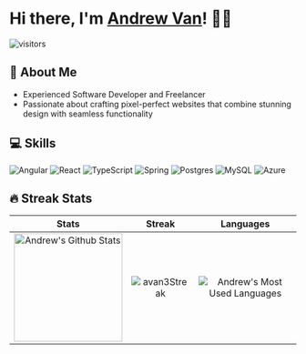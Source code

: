 # Hi there, I'm [Andrew Van](https://avan3.github.io/)! 🙋‍♂️

![visitors](https://vbr.nathanchung.dev/badge?page_id=avan3.avan3&color=00cf00)

## 👋 About Me
- Experienced Software Developer and Freelancer
- Passionate about crafting pixel-perfect websites that combine stunning design with seamless functionality

## 💻 Skills
![Angular](https://img.shields.io/badge/angular-%23DD0031.svg?style=for-the-badge&logo=angular&logoColor=white)
![React](https://img.shields.io/badge/react-%2320232a.svg?style=for-the-badge&logo=react&logoColor=%2361DAFB)
![TypeScript](https://img.shields.io/badge/typescript-%23007ACC.svg?style=for-the-badge&logo=typescript&logoColor=white)
![Spring](https://img.shields.io/badge/spring-%236DB33F.svg?style=for-the-badge&logo=spring&logoColor=white)
![Postgres](https://img.shields.io/badge/postgres-%23316192.svg?style=for-the-badge&logo=postgresql&logoColor=white)
![MySQL](https://img.shields.io/badge/mysql-4479A1.svg?style=for-the-badge&logo=mysql&logoColor=white)
![Azure](https://img.shields.io/badge/azure-%230072C6.svg?style=for-the-badge&logo=microsoftazure&logoColor=white)

## 🔥 Streak Stats
| Stats | Streak | Languages    
| :---: | :---: | :---: 
|<a href="https://github.com/avan3"><img alt="Andrew's Github Stats" src="https://github-readme-stats.vercel.app/api?username=avan3&rank_icon=github&show_icons=true&theme=great-gatsby" height="190px"/></a>|<img src="https://github-readme-streak-stats-eight.vercel.app/?user=avan3&theme=tokyonight&theme=dark" alt="avan3Streak"/>|<img alt="Andrew's Most Used Languages" src="https://github-readme-stats.vercel.app/api/top-langs/?username=avan3&layout=compact&theme=great-gatsby" />
